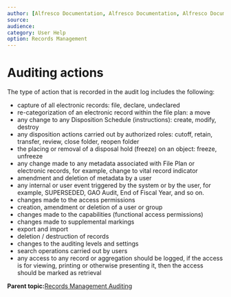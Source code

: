 ```yaml
---
author: [Alfresco Documentation, Alfresco Documentation, Alfresco Documentation]
source: 
audience: 
category: User Help
option: Records Management
---
```


# Auditing actions

The type of action that is recorded in the audit log includes the following:

-   capture of all electronic records: file, declare, undeclared
-   re-categorization of an electronic record within the file plan: a move
-   any change to any Disposition Schedule \(instructions\): create, modify, destroy
-   any disposition actions carried out by authorized roles: cutoff, retain, transfer, review, close folder, reopen folder
-   the placing or removal of a disposal hold \(freeze\) on an object: freeze, unfreeze
-   any change made to any metadata associated with File Plan or electronic records, for example, change to vital record indicator
-   amendment and deletion of metadata by a user
-   any internal or user event triggered by the system or by the user, for example, SUPERSEDED, GAO Audit, End of Fiscal Year, and so on.
-   changes made to the access permissions
-   creation, amendment or deletion of a user or group
-   changes made to the capabilities \(functional access permissions\)
-   changes made to supplemental markings
-   export and import
-   deletion / destruction of records
-   changes to the auditing levels and settings
-   search operations carried out by users
-   any access to any record or aggregation should be logged, if the access is for viewing, printing or otherwise presenting it, then the access should be marked as retrieval

**Parent topic:**[Records Management Auditing](../concepts/rm-audit-intro.md)

